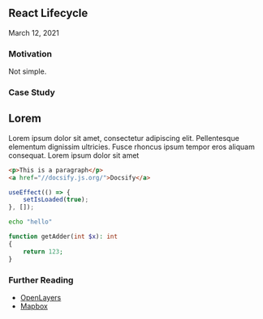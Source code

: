 [//]: # (Date)

## React Lifecycle

March 12, 2021

### Motivation

Not simple.

### Case Study

Lorem
---

Lorem ipsum dolor sit amet, consectetur adipiscing elit. Pellentesque elementum dignissim ultricies. Fusce rhoncus ipsum tempor eros aliquam consequat. Lorem ipsum dolor sit amet

```html
<p>This is a paragraph</p>
<a href="//docsify.js.org/">Docsify</a>
```

```javascript
useEffect(() => {
    setIsLoaded(true);
}, []);
```

```bash
echo "hello"
```

```php
function getAdder(int $x): int 
{
    return 123;
}
```

### Further Reading

* [OpenLayers](https://openlayers.org/)  
* [Mapbox](https://mapbox.com/)
